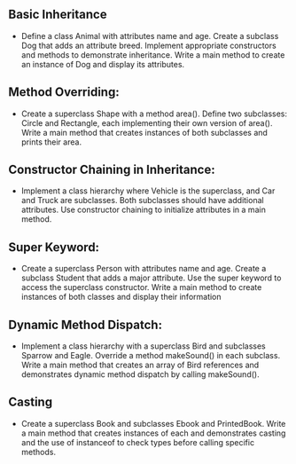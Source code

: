 ## Basic Inheritance
* Define a class Animal with attributes name and age. Create a subclass Dog that adds an attribute breed. Implement appropriate constructors and methods to demonstrate inheritance. Write a main method to create an instance of Dog and display its attributes.

## Method Overriding:
* Create a superclass Shape with a method area(). Define two subclasses: Circle and Rectangle, each implementing their own version of area(). Write a main method that creates instances of both subclasses and prints their area.

## Constructor Chaining in Inheritance: 
* Implement a class hierarchy where Vehicle is the superclass, and Car and Truck are subclasses. Both subclasses should have additional attributes. Use constructor chaining to initialize attributes in a main method.

## Super Keyword:
 * Create a superclass Person with attributes name and age. Create a subclass Student that adds a major attribute. Use the super keyword to access the superclass constructor. Write a main method to create instances of both classes and display their information

## Dynamic Method Dispatch:
* Implement a class hierarchy with a superclass Bird and subclasses Sparrow and Eagle. Override a method makeSound() in each subclass. Write a main method that creates an array of Bird references and demonstrates dynamic method dispatch by calling makeSound().

## Casting
* Create a superclass Book and subclasses Ebook and PrintedBook. Write a main method that creates instances of each and demonstrates casting and the use of instanceof to check types before calling specific methods.
